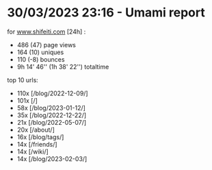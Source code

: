 # 30/03/2023 23:16 - Umami report
for www.shifeiti.com [24h] :

 - 486 (47) page views
 - 164 (10) uniques
 - 110 (-8) bounces
 - 9h 14' 46'' (1h 38' 22'') totaltime


top 10 urls:
 - 110x [/blog/2022-12-09/]
 - 101x [/]
 - 58x [/blog/2023-01-12/]
 - 35x [/blog/2022-12-22/]
 - 21x [/blog/2022-05-07/]
 - 20x [/about/]
 - 16x [/blog/tags/]
 - 14x [/friends/]
 - 14x [/wiki/]
 - 14x [/blog/2023-02-03/]


